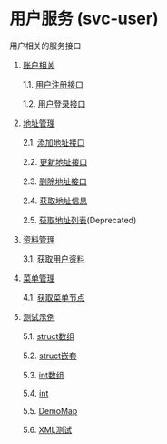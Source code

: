 # 用户服务  (svc-user)

用户相关的服务接口

1. [账户相关](./apis-account.md)

    1.1. [用户注册接口](./apis-account.md#1-用户注册接口)

    1.2. [用户登录接口](./apis-account.md#2-用户登录接口)

2. [地址管理](./apis-address.md)

    2.1. [添加地址接口](./apis-address.md#1-添加地址接口)

    2.2. [更新地址接口](./apis-address.md#2-更新地址接口)

    2.3. [删除地址接口](./apis-address.md#3-删除地址接口)

    2.4. [获取地址信息](./apis-address.md#4-获取地址信息)

    2.5. [获取地址列表](./apis-address.md#5-获取地址列表)(Deprecated)

3. [资料管理](./apis-profile.md)

    3.1. [获取用户资料](./apis-profile.md#1-获取用户资料)

4. [菜单管理](./apis-menu.md)

    4.1. [获取菜单节点](./apis-menu.md#1-获取菜单节点)

5. [测试示例](./apis-demo.md)

    5.1. [struct数组](./apis-demo.md#1-struct数组)

    5.2. [struct嵌套](./apis-demo.md#2-struct嵌套)

    5.3. [int数组](./apis-demo.md#3-int数组)

    5.4. [int](./apis-demo.md#4-int)

    5.5. [DemoMap](./apis-demo.md#5-DemoMap)

    5.6. [XML测试](./apis-demo.md#6-XML测试)
